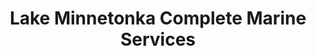 ---
title: "Lake Minnetonka Complete Marine Services"
url: /st-bonifacius/lake-minnetonka-complete-marine-services/
shop: Boot
---